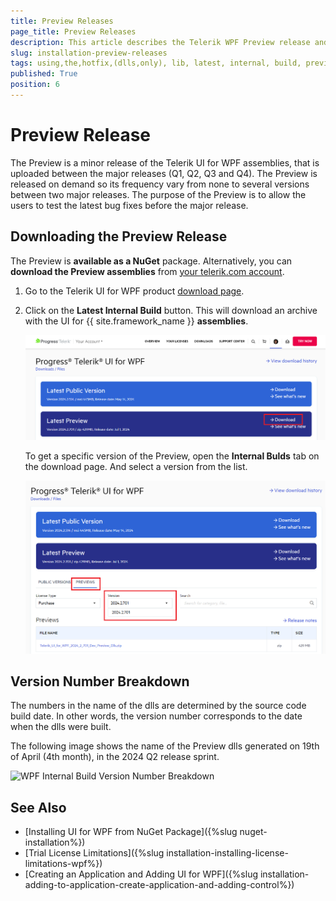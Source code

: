 ```yaml
---
title: Preview Releases
page_title: Preview Releases
description: This article describes the Telerik WPF Preview release and how to download it to get the lastest bug fixes.
slug: installation-preview-releases
tags: using,the,hotfix,(dlls,only), lib, latest, internal, build, preview
published: True
position: 6
---
```


# Preview Release

The Preview is a minor release of the Telerik UI for WPF assemblies, that is uploaded between the major releases (Q1, Q2, Q3 and Q4). The Preview is released on demand so its frequency vary from none to several versions between two major releases. The purpose of the Preview is to allow the users to test the latest bug fixes before the major release. 

## Downloading the Preview Release

The Preview is __available as a NuGet__ package. Alternatively, you can __download the Preview assemblies__ from [your telerik.com account](https://www.telerik.com/account/).

1. Go to the Telerik UI for WPF product [download page](https://www.telerik.com/account/product-download?product=RCWPF). 
	
2. Click on the __Latest Internal Build__ button. This will download an archive with the UI for {{ site.framework_name }} __assemblies__.

	![WPF Progress Site Telerik UI for WPF Latest Internal Build Button](images/installation-preview-releases-0.png)

	To get a specific version of the Preview, open the __Internal Bulds__ tab on the download page. And select a version from the list.

	![WPF Progress Site Telerik UI for WPF Internal Builds Tab](images/installation-preview-releases-1.png)

## Version Number Breakdown

The numbers in the name of the dlls are determined by the source code build date. In other words, the version number corresponds to the date when the dlls were built.

The following image shows the name of the Preview dlls generated on 19th of April (4th month), in the 2024 Q2 release sprint.

![WPF Internal Build Version Number Breakdown](images/installation-preview-releases-2.png)
 
## See Also  
* [Installing UI for WPF from NuGet Package]({%slug nuget-installation%})
* [Trial License Limitations]({%slug installation-installing-license-limitations-wpf%})  
* [Creating an Application and Adding UI for WPF]({%slug installation-adding-to-application-create-application-and-adding-control%}) 
